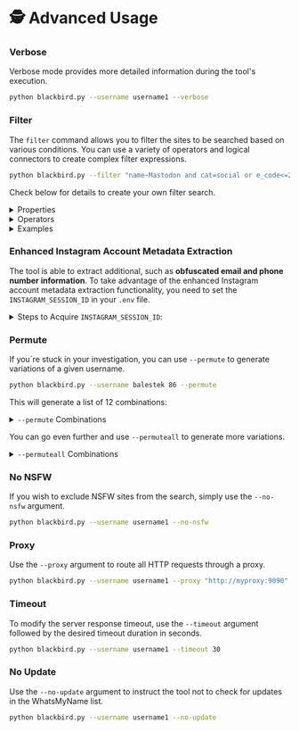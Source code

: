 # 🕵️ Advanced Usage

### Verbose

Verbose mode provides more detailed information during the tool's execution.

```bash
python blackbird.py --username username1 --verbose
```

### Filter

The `filter` command allows you to filter the sites to be searched based on various conditions. You can use a variety of operators and logical connectors to create complex filter expressions.

```bash
python blackbird.py --filter "name~Mastodon and cat=social or e_code<=200" --username crash 
```

Check below for details to create your own filter search.

<details>

<summary>Properties</summary>

* `name` Name of the site being checked.
* `cat` Category of the site.
* `uri_check` The URL used to check for the existence of an account.
* `e_code` Expected HTTP status code when an account exists.
* `e_string` A string expected in the response when an account exists.
* `m_string` A string expected in the response when an account does not exist.
* `m_code` Expected HTTP status code when an account does not exist.

</details>

<details>

<summary>Operators</summary>

* `=` Equal to
* `~` Contains
* `>` Greater than
* `<` Less than
* `>=` Greater than or equal to
* `<=` Less than or equal to
* `!=` Not equal to

</details>

<details>

<summary>Examples</summary>

**Filter by Name Contains "Mastodon"**

```bash
python blackbird.py --filter "name~Mastodon" --username crash 
```

**Filter by Existent Code Greater Than 200**

```bash
python blackbird.py --filter "e_code>200" --username crash 
```

**Filter by Category Equals "social" and URI Contains "101010"**

```bash
python blackbird.py --filter "cat=social and uri_check~101010" --username crash 
```

**Filter by Error String Equals "@101010.pl" or Innexistent Code Less Than or Equal to 404**

```bash
python blackbird.py --filter "e_string=@101010.pl or m_code<=404" --username crash 
```

</details>

### Enhanced Instagram Account Metadata Extraction

The tool is able to extract additional, such as **obfuscated email and phone number information**. To take advantage of the enhanced Instagram account metadata extraction functionality, you need to set the `INSTAGRAM_SESSION_ID` in your `.env` file.

<details>

<summary>Steps to Acquire <code>INSTAGRAM_SESSION_ID</code>:</summary>

* **Log in to Instagram:**
  * Use your preferred web browser to log in to your Instagram account.
* **Open Developer Tools:**
  * Open the browser's developer tools. This is usually accessible by pressing `F12` or right-clicking on the page and selecting "Inspect".
* **Navigate to Cookies:**
  * In the developer tools, navigate to the "Application" tab.
  * Under "Storage," click on "Cookies" and then select the Instagram domain (e.g., `instagram.com`).
* **Find the `sessionid` Cookie:**
  * Locate the cookie named `sessionid` in the list of cookies.
* **Copy the `sessionid` Value:**
  * Copy the value of the `sessionid` cookie. This value is your `INSTAGRAM_SESSION_ID`.
*   **Set the `INSTAGRAM_SESSION_ID` in `.env`:**

    * Open your `.env` file (create one if it doesn't exist) in the root directory of your project.
    * Add the following line, replacing `your_session_id_here` with the value you copied:

    ```env
    INSTAGRAM_SESSION_ID=your_session_id_here
    ```

</details>

### Permute

If you\`re stuck in your investigation, you can use `--permute` to generate variations of a given username.&#x20;

```bash
python blackbird.py --username balestek 86 --permute
```

This will generate a list of 12 combinations:

<details>

<summary><code>--permute</code> Combinations</summary>

```
balestek86
_balestek86
balestek86_
balestek_86
balestek-86
balestek.86
86balestek
_86balestek
86balestek_
86_balestek
86-balestek
86.balestek
```



</details>

You can go even further and use `--permuteall` to generate more variations.

<details>

<summary><code>--permuteall</code> Combinations</summary>

```
balestek
_balestek
balestek_ 
86
_86
86_
balestek86
_balestek86
balestek86_
balestek_86
balestek-86
balestek.86
86balestek
_86balestek
86balestek_
86_balestek
86-balestek
86.balestek
```



</details>

### No NSFW

If you wish to exclude NSFW sites from the search, simply use the `--no-nsfw` argument.

```bash
python blackbird.py --username username1 --no-nsfw
```

### Proxy

Use the `--proxy` argument to route all HTTP requests through a proxy.

```bash
python blackbird.py --username username1 --proxy "http://myproxy:9090"
```

### Timeout

To modify the server response timeout, use the `--timeout` argument followed by the desired timeout duration in seconds.

```bash
python blackbird.py --username username1 --timeout 30
```

### No Update

Use the `--no-update` argument to instruct the tool not to check for updates in the WhatsMyName list.

```bash
python blackbird.py --username username1 --no-update
```

